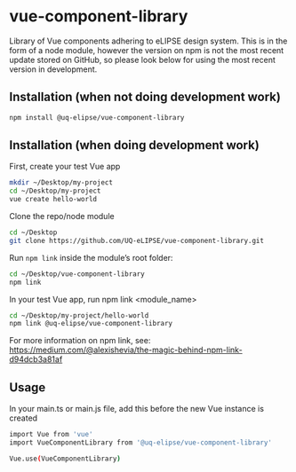 # vue-component-library

Library of Vue components adhering to eLIPSE design system. This is in the form of a node module, however the version on npm is not the most recent update stored on GitHub, so please look below for using the most recent version in development.

## Installation (when not doing development work)
```bash
npm install @uq-elipse/vue-component-library
```

## Installation (when doing development work)
First, create your test Vue app
```bash
mkdir ~/Desktop/my-project
cd ~/Desktop/my-project
vue create hello-world
```

Clone the repo/node module
```bash
cd ~/Desktop
git clone https://github.com/UQ-eLIPSE/vue-component-library.git
```

Run `npm link` inside the module’s root folder:
```bash
cd ~/Desktop/vue-component-library
npm link
```

In your test Vue app, run npm link <module_name>
```bash
cd ~/Desktop/my-project/hello-world
npm link @uq-elipse/vue-component-library
```

For more information on npm link, see: https://medium.com/@alexishevia/the-magic-behind-npm-link-d94dcb3a81af

## Usage
In your main.ts or main.js file, add this before the new Vue instance is created
```bash
import Vue from 'vue'
import VueComponentLibrary from '@uq-elipse/vue-component-library'

Vue.use(VueComponentLibrary)
```

